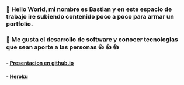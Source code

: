 ### 👋 Hello World, mi nombre es Bastian y en este espacio de trabajo ire subiendo contenido poco a poco para armar un portfolio.
### 👀 Me gusta el desarrollo de software y conocer tecnologias que sean aporte a las personas :+1: :+1: :+1:
#### - [Presentacion en github.io](https://trunkstion.github.io/)
#### - [Heroku](https://portfoliogit.herokuapp.com/)

<!---
Trunkstion/Trunkstion is a ✨ special ✨ repository because its `README.md` (this file) appears on your GitHub profile.
You can click the Preview link to take a look at your changes.
--->
